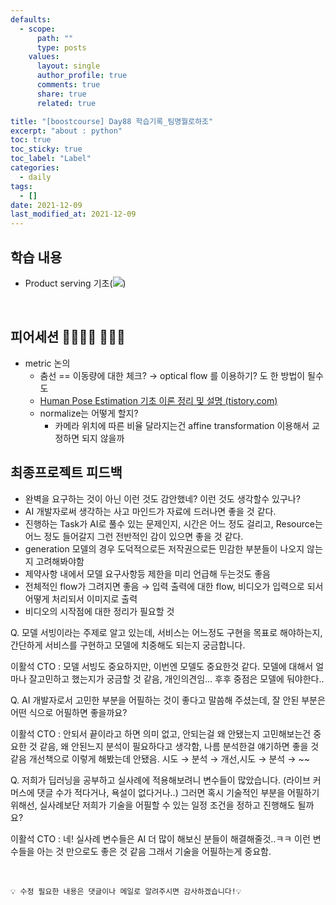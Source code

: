 ```yaml
---
defaults:
  - scope:
      path: ""
      type: posts
    values:
      layout: single
      author_profile: true
      comments: true
      share: true
      related: true

title: "[boostcourse] Day88 학습기록_팀명뭘로하조"
excerpt: "about : python"
toc: true
toc_sticky: true
toc_label: "Label"
categories:
  - daily
tags:
  - []
date: 2021-12-09
last_modified_at: 2021-12-09
---
```


## 학습 내용

- Product serving 기초(<a href="https://hongsusoo.github.io/ai%20etc/etc_mlserving"><img src="https://img.shields.io/badge/-Product Serving-red"/></a>)

<br>

## 피어세션 👨‍👨‍👦‍👦 👨‍👨‍👦

- metric 논의
  - 춤선 == 이동량에 대한 체크? → optical flow 를 이용하기? 도 한 방법이 될수도
  - [Human Pose Estimation 기초 이론 정리 및 설명 (tistory.com)](https://ctkim.tistory.com/101)
  - normalize는 어떻게 할지?
      - 카메라 위치에 따른 비율 달라지는건 affine transformation 이용해서 교정하면 되지 않을까

## 최종프로젝트 피드백

- 완벽을 요구하는 것이 아닌 이런 것도 감안했네? 이런 것도 생각할수 있구나?
- AI 개발자로써 생각하는 사고 마인드가 자료에 드러나면 좋을 것 같다.
- 진행하는 Task가 AI로 풀수 있는 문제인지, 시간은 어느 정도 걸리고, Resource는 어느 정도 들어갈지 그런 전반적인 감이 있으면 좋을 것 같다.
- generation 모델의 경우 도덕적으로든 저작권으로든 민감한 부분들이 나오지 않는지 고려해봐야함
- 제약사항 내에서 모델 요구사항등 제한을 미리 언급해 두는것도 좋음
- 전체적인 flow가 그려지면 좋음 → 입력 출력에 대한 flow, 비디오가 입력으로 되서 어떻게 처리되서 이미지로 출력
- 비디오의 시작점에 대한 정리가 필요할 것 

Q. 모델 서빙이라는 주제로 알고 있는데, 서비스는 어느정도 구현을 목표로 해야하는지, 간단하게 서비스를 구현하고 모델에 치중해도 되는지 궁금합니다.
    
이활석 CTO : 모델 서빙도 중요하지만, 이번엔 모델도 중요한것 같다. 모델에 대해서 얼마나 잘고민하고 했는지가 궁금할 것 같음, 개인의견임... 후후 중점은 모델에 둬야한다..
    
Q. AI 개발자로서 고민한 부분을 어필하는 것이 좋다고 말씀해 주셨는데, 잘 안된 부분은 어떤 식으로 어필하면 좋을까요?

이활석 CTO : 안되서 끝이라고 하면 의미 없고, 안되는걸 왜 안됐는지 고민해보는건 중요한 것 같음, 왜 안된느지 분석이 필요하다고 생각함, 나름 분석한걸 얘기하면 좋을 것 같음 개선책으로 이렇게 해봤는데 안됐음. 시도 → 분석 → 개선,시도 → 분석 → ~~
    
Q. 저희가 딥러닝을 공부하고 실사례에 적용해보려니 변수들이 많았습니다. (라이브 커머스에 댓글 수가 적다거나, 욕설이 없다거나..) 그러면 혹시 기술적인 부분을 어필하기 위해선, 실사례보단 저희가 기술을 어필할 수 있는 일정 조건을 정하고 진행해도 될까요?

이활석 CTO : 네! 실사례 변수들은 AI 더 많이 해보신 분들이 해결해줄것..ㅋㅋ 이런 변수들을 아는 것 만으로도 좋은 것 같음 그래서 기술을 어필하는게 중요함.

<br>

```
💡 수정 필요한 내용은 댓글이나 메일로 알려주시면 감사하겠습니다!💡 
```
